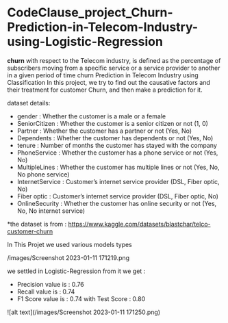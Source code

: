 # CodeClause_project_Churn-Prediction-in-Telecom-Industry-using-Logistic-Regression
 **churn**
with respect to the Telecom industry, is defined as the percentage of subscribers moving from a specific service or a service provider to another in a given period of time
churn Prediction in Telecom Industry using Classification
In this project, we try to find out the causative factors and their treatment for customer Churn, and then make a prediction for it.

dataset details:

- gender : Whether the customer is a male or a female
- SeniorCitizen : Whether the customer is a senior citizen or not (1, 0)
- Partner : Whether the customer has a partner or not (Yes, No)
- Dependents : Whether the customer has dependents or not (Yes, No)
- tenure : Number of months the customer has stayed with the company
- PhoneService : Whether the customer has a phone service or not (Yes, No)
- MultipleLines : Whether the customer has multiple lines or not (Yes, No, No phone service)
- InternetService : Customer’s internet service provider (DSL, Fiber optic, No)
- Fiber optic : Customer’s internet service provider (DSL, Fiber optic, No)
- OnlineSecurity : Whether the customer has online security or not (Yes, No, No internet service)



*the dataset is from : https://www.kaggle.com/datasets/blastchar/telco-customer-churn

In This Projet we used various models types 

/images/Screenshot 2023-01-11 171219.png

we settled in Logistic-Regression from it we get : 

- Precision value is  : 0.76
- Recall value is  : 0.74
- F1 Score value is  : 0.74
with Test Score : 0.80

![alt text](/images/Screenshot 2023-01-11 171250.png)



